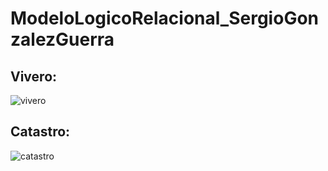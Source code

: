 # ModeloLogicoRelacional_SergioGonzalezGuerra

## Vivero:
![vivero](./image/vivero.JPG)

## Catastro:
![catastro](./image/catastro.JPG)
